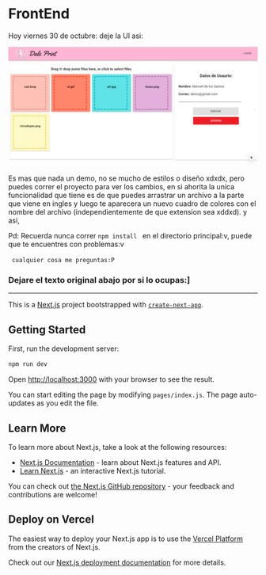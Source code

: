 # FrontEnd

Hoy viernes 30 de octubre: deje la UI asi:

![xd](./public/Captura.png)

Es mas que nada un demo, no se mucho de estilos o diseño xdxdx, pero puedes correr el proyecto para ver los cambios, en si ahorita la unica funcionalidad que tiene es de que puedes arrastrar un archivo a la parte que viene en ingles y luego te aparecera un nuevo cuadro de colores con el nombre del archivo (independientemente de que extension sea xddxd). y asi, 

Pd: Recuerda nunca correr ```npm install ``` en el directorio principal:v, puede que te encuentres con problemas:v

``` cualquier cosa me preguntas:P```

### Dejare el texto original abajo por si lo ocupas:]

----------------------------------------------------------------------------------------------------------------------

This is a [Next.js](https://nextjs.org/) project bootstrapped with [`create-next-app`](https://github.com/vercel/next.js/tree/canary/packages/create-next-app).

## Getting Started

First, run the development server:

```bash
npm run dev
```

Open [http://localhost:3000](http://localhost:3000) with your browser to see the result.

You can start editing the page by modifying `pages/index.js`. The page auto-updates as you edit the file.

## Learn More

To learn more about Next.js, take a look at the following resources:

- [Next.js Documentation](https://nextjs.org/docs) - learn about Next.js features and API.
- [Learn Next.js](https://nextjs.org/learn) - an interactive Next.js tutorial.

You can check out [the Next.js GitHub repository](https://github.com/vercel/next.js/) - your feedback and contributions are welcome!

## Deploy on Vercel

The easiest way to deploy your Next.js app is to use the [Vercel Platform](https://vercel.com/import?utm_medium=default-template&filter=next.js&utm_source=create-next-app&utm_campaign=create-next-app-readme) from the creators of Next.js.

Check out our [Next.js deployment documentation](https://nextjs.org/docs/deployment) for more details.
